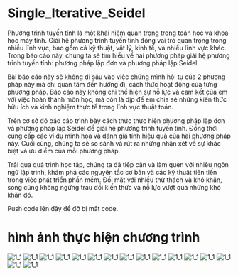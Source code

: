 # Single_Iterative_Seidel

Phương trình tuyến tính là một khái niệm quan trọng trong toán học và khoa học máy
tính. Giải hệ phương trình tuyến tính đóng vai trò quan trọng trong nhiều lĩnh vực, bao
gồm cả kỹ thuật, vật lý, kinh tế, và nhiều lĩnh vực khác. Trong báo cáo này, chúng ta
sẽ tìm hiểu về hai phương pháp giải hệ phương trình tuyến tính: phương pháp lặp đơn
và phương pháp lặp Seidel.

Bài báo cáo này sẽ không đi sâu vào việc chứng mình hội tụ của 2 phương pháp này
mà chỉ quan tâm đến hướng đi, cách thức hoạt động của từng phương pháp. Báo cáo
này không chỉ thể hiện sự nỗ lực và cam kết của em với việc hoàn thành môn học, mà
còn là dịp để em chia sẻ những kiến thức hữu ích và kinh nghiệm thực tế trong lĩnh vực
thuật toán.

Trên cơ sở đó báo cáo trình bày cách thức thực hiện phương pháp lặp đơn và phương
pháp lặp Seidel để giải hệ phương trình tuyến tính. Đồng thời cung cấp các ví dụ minh
họa và đánh giá tính hiệu quả của hai phương pháp này. Cuối cùng, chúng ta sẽ so sánh
và rút ra những nhận xét về sự khác biệt và ưu điểm của mỗi phương pháp.

Trải qua quá trình học tập, chúng ta đã tiếp cận và làm quen với nhiều ngôn ngữ lập
trình, khám phá các nguyên tắc cơ bản và các kỹ thuật tiên tiến trong việc phát triển
phần mềm. Đối mặt với nhiều thử thách và khó khăn, song cũng không ngừng trau dồi
kiến thức và nỗ lực vượt qua những khó khăn đó.


Push code lên đây để đỡ bị mất code.

# hình ảnh thực hiện chương trình

![1_1](https://github.com/huyvu15/Single_Iterative_Seidel/blob/main/run_program/menu.png)
![1_1](https://github.com/huyvu15/Single_Iterative_Seidel/blob/main/run_program/1_1.png)
![1_1](https://github.com/huyvu15/Single_Iterative_Seidel/blob/main/run_program/1_2.png)
![1_1](https://github.com/huyvu15/Single_Iterative_Seidel/blob/main/run_program/1_3.png)
![1_1](https://github.com/huyvu15/Single_Iterative_Seidel/blob/main/run_program/1_4.png)
![1_1](https://github.com/huyvu15/Single_Iterative_Seidel/blob/main/run_program/2.png)
![1_1](https://github.com/huyvu15/Single_Iterative_Seidel/blob/main/run_program/3.png)
![1_1](https://github.com/huyvu15/Single_Iterative_Seidel/blob/main/run_program/4.png)
![1_1](https://github.com/huyvu15/Single_Iterative_Seidel/blob/main/run_program/4_1.png)
![1_1](https://github.com/huyvu15/Single_Iterative_Seidel/blob/main/run_program/4_2.png)
![1_1](https://github.com/huyvu15/Single_Iterative_Seidel/blob/main/run_program/5.png)
![1_1](https://github.com/huyvu15/Single_Iterative_Seidel/blob/main/run_program/5_1.png)
![1_1](https://github.com/huyvu15/Single_Iterative_Seidel/blob/main/run_program/5_2.png)
![1_1](https://github.com/huyvu15/Single_Iterative_Seidel/blob/main/run_program/6.png)
![1_1](https://github.com/huyvu15/Single_Iterative_Seidel/blob/main/run_program/6_1.png)
![1_1](https://github.com/huyvu15/Single_Iterative_Seidel/blob/main/run_program/6_2.png)
